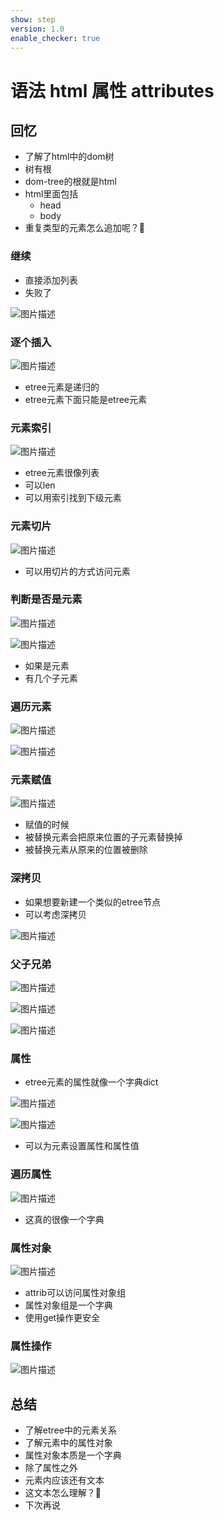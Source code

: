```yaml
---
show: step
version: 1.0
enable_checker: true
---
```


# 语法 html 属性 attributes
## 回忆
- 了解了html中的dom树
- 树有根
- dom-tree的根就是html
- html里面包括
	- head
	- body
- 重复类型的元素怎么追加呢？🤔

### 继续

- 直接添加列表
- 失败了

![图片描述](https://doc.shiyanlou.com/courses/uid1190679-20210901-1630458028665)

### 逐个插入

![图片描述](https://doc.shiyanlou.com/courses/uid1190679-20210901-1630459987697)

- etree元素是递归的
- etree元素下面只能是etree元素

### 元素索引

![图片描述](https://doc.shiyanlou.com/courses/uid1190679-20210901-1630460162190)

- etree元素很像列表
- 可以len
- 可以用索引找到下级元素

### 元素切片

![图片描述](https://doc.shiyanlou.com/courses/uid1190679-20210901-1630460277972)

- 可以用切片的方式访问元素

### 判断是否是元素

![图片描述](https://doc.shiyanlou.com/courses/uid1190679-20210901-1630460368714)

![图片描述](https://doc.shiyanlou.com/courses/uid1190679-20210901-1630460447051)

- 如果是元素
- 有几个子元素

### 遍历元素

![图片描述](https://doc.shiyanlou.com/courses/uid1190679-20210901-1630460561706)

![图片描述](https://doc.shiyanlou.com/courses/uid1190679-20210901-1630460569619)

### 元素赋值
![图片描述](https://doc.shiyanlou.com/courses/uid1190679-20210901-1630460612269)

- 赋值的时候
- 被替换元素会把原来位置的子元素替换掉
- 被替换元素从原来的位置被删除

### 深拷贝
- 如果想要新建一个类似的etree节点
- 可以考虑深拷贝

![图片描述](https://doc.shiyanlou.com/courses/uid1190679-20210901-1630460822360)

### 父子兄弟

![图片描述](https://doc.shiyanlou.com/courses/uid1190679-20210901-1630460949130)

![图片描述](https://doc.shiyanlou.com/courses/uid1190679-20210901-1630460957729)

![图片描述](https://doc.shiyanlou.com/courses/uid1190679-20210901-1630460965035)

### 属性

- etree元素的属性就像一个字典dict

![图片描述](https://doc.shiyanlou.com/courses/uid1190679-20210901-1630461037878)

![图片描述](https://doc.shiyanlou.com/courses/uid1190679-20210901-1630461635127)

- 可以为元素设置属性和属性值

### 遍历属性

![图片描述](https://doc.shiyanlou.com/courses/uid1190679-20210901-1630461726672)

- 这真的很像一个字典

### 属性对象

![图片描述](https://doc.shiyanlou.com/courses/uid1190679-20210901-1630461979008)

- attrib可以访问属性对象组
- 属性对象组是一个字典
- 使用get操作更安全

### 属性操作

![图片描述](https://doc.shiyanlou.com/courses/uid1190679-20210901-1630462069699)

## 总结

- 了解etree中的元素关系
- 了解元素中的属性对象
- 属性对象本质是一个字典
- 除了属性之外
- 元素内应该还有文本
- 这文本怎么理解？🤔
- 下次再说
